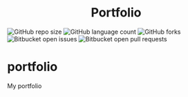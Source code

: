 <h1 align="center">Portfolio</h1>

![GitHub repo size](https://img.shields.io/github/repo-size/gabriel-ezequiel/portfolio?style=for-the-badge)
![GitHub language count](https://img.shields.io/github/languages/count/gabriel-ezequiel/portfolio?style=for-the-badge)
![GitHub forks](https://img.shields.io/github/forks/gabriel-ezequiel/portfolio?style=for-the-badge)
![Bitbucket open issues](https://img.shields.io/bitbucket/issues/gabriel-ezequiel/portfolio?style=for-the-badge)
![Bitbucket open pull requests](https://img.shields.io/bitbucket/pr-raw/gabriel-ezequiel/portfolio?style=for-the-badge) 

# portfolio
My portfolio
